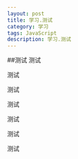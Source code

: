 ```yaml
---
layout: post
title: 学习.测试
category: 学习
tags: JavaScript
description: 学习.测试
---
```



##测试
   测试
  


   测试
  


   测试
  
  
   
   测试
  
  
  
   测试
  
  
  
   测试
  
  

   测试
  
 

